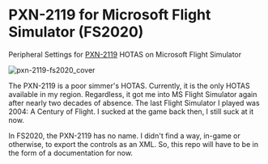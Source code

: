 # PXN-2119 for Microsoft Flight Simulator (FS2020)
Peripheral Settings for [PXN-2119](http://www.e-pxn.com/products/arcade-stick/pxn-2119) HOTAS on Microsoft Flight Simulator

![pxn-2119-fs2020_cover](https://user-images.githubusercontent.com/9207205/91651241-dbc39280-eabc-11ea-9c29-29563ef03a79.jpg)

The PXN-2119 is a poor simmer's HOTAS. Currently, it is the only HOTAS available in my region. Regardless, it got me into MS Flight Simulator again after nearly two decades of absence. The last Flight Simulator I played was 2004: A Century of Flight. I sucked at the game back then, I still suck at it now.

In FS2020, the PXN-2119 has no name. I didn't find a way, in-game or otherwise, to export the controls as an XML. So, this repo will have to be in the form of a documentation for now.
